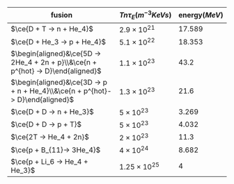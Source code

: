 | fusion                                                       | $Tn\tau_E(m^{-3}KeVs)$ | energy($MeV$) |
| ------------------------------------------------------------ | ---------------------- | ------------- |
| $\ce{D + T -> n + He_4}$                                     | $2.9\times 10^{21}$    | $17.589$      |
| $\ce{D + He_3 -> p + He_4}$                                  | $5.1\times 10^{22}$    | $18.353$      |
| $\begin{aligned}&\ce{5D -> 2He_4 + 2n + p}\\&\ce{n + p^{hot} -> D}\end{aligned}$ | $1.1\times 10^{23}$    | $43.2$        |
| $\begin{aligned}&\ce{3D -> p + n + He_4}\\&\ce{n + p^{hot}-> D}\end{aligned}$ | $1.3\times 10^{23}$    | $21.6$        |
| $\ce{D + D -> n + He_3}$                                     | $5\times10^{23}$       | $3.269$       |
| $\ce{D + D -> p + T}$                                        | $5\times 10^{23}$      | $4.032$       |
| $\ce{2T -> He_4 + 2n}$                                       | $2\times 10^{23}$      | $11.3$        |
| $\ce{p + B_{11}-> 3He_4}$                                    | $4\times10^{24}$       | $8.682$       |
| $\ce{p + Li_6 -> He_4 + He_3}$                               | $1.25\times10^{25}$    | $4$           |